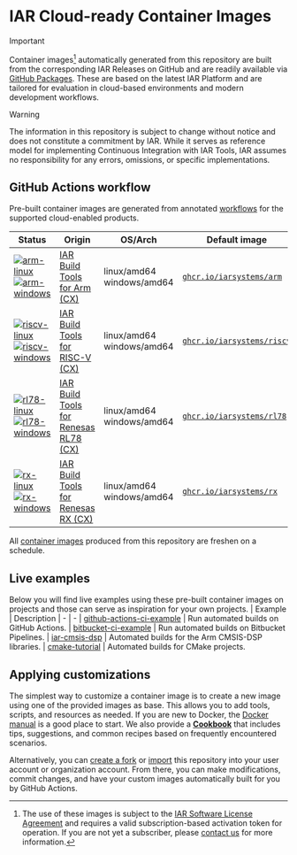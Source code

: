 # IAR Cloud-ready Container Images

>[!IMPORTANT]
>Container images[^1] automatically generated from this repository are built from the corresponding IAR Releases on GitHub and are readily available via [GitHub Packages](https://github.com/orgs/iarsystems/packages). These are based on the latest IAR Platform and are tailored for evaluation in cloud-based environments and modern development workflows.

>[!WARNING]
>The information in this repository is subject to change without notice and does not constitute a commitment by IAR. While it serves as reference model for implementing Continuous Integration with IAR Tools, IAR assumes no responsibility for any errors, omissions, or specific implementations.

## GitHub Actions workflow
Pre-built container images are generated from annotated [workflows](.github/workflows) for the supported cloud-enabled products.

| Status | Origin | OS/Arch | Default image | Comments
| - | - | - | - | -
| [![arm-linux](https://github.com/iarsystems/containers/actions/workflows/arm-linux.yml/badge.svg)](https://github.com/iarsystems/containers/pkgs/container/arm)<br>[![arm-windows](https://github.com/iarsystems/containers/actions/workflows/arm-windows.yml/badge.svg)](https://github.com/iarsystems/containers/pkgs/container/arm) | [IAR Build Tools for Arm (CX)](https://github.com/iarsystems/arm) | linux/amd64<br>windows/amd64 | [`ghcr.io/iarsystems/arm`](https://github.com/iarsystems/containers/pkgs/container/arm) | [variants](https://github.com/iarsystems/containers/wiki/Arm-image-variants)
| [![riscv-linux](https://github.com/iarsystems/containers/actions/workflows/riscv-linux.yml/badge.svg)](https://github.com/iarsystems/containers/pkgs/container/riscv)<br>[![riscv-windows](https://github.com/iarsystems/containers/actions/workflows/riscv-windows.yml/badge.svg)](https://github.com/iarsystems/containers/pkgs/container/riscv) | [IAR Build Tools for RISC-V (CX)](http://updates.iar.com/?product=CXRISCV) | linux/amd64<br>windows/amd64 | [`ghcr.io/iarsystems/riscv`](https://github.com/iarsystems/containers/pkgs/container/riscv)
| [![rl78-linux](https://github.com/iarsystems/containers/actions/workflows/rl78-linux.yml/badge.svg)](https://github.com/iarsystems/containers/pkgs/container/rl78)<br>[![rl78-windows](https://github.com/iarsystems/containers/actions/workflows/rl78-windows.yml/badge.svg)](https://github.com/iarsystems/containers/pkgs/container/rl78) | [IAR Build Tools for Renesas RL78 (CX)](http://updates.iar.com/?product=CXRL78) | linux/amd64<br>windows/amd64 | [`ghcr.io/iarsystems/rl78`](https://github.com/iarsystems/containers/pkgs/container/rl78)
| [![rx-linux](https://github.com/iarsystems/containers/actions/workflows/rx-linux.yml/badge.svg)](https://github.com/iarsystems/containers/pkgs/container/rx)<br>[![rx-windows](https://github.com/iarsystems/containers/actions/workflows/rx-windows.yml/badge.svg)](https://github.com/iarsystems/containers/pkgs/container/rx) | [IAR Build Tools for Renesas RX (CX)](http://updates.iar.com/?product=CXRX) | linux/amd64<br>windows/amd64 | [`ghcr.io/iarsystems/rx`](https://github.com/iarsystems/containers/pkgs/container/rx)

All [container images](https://github.com/orgs/iarsystems/packages) produced from this repository are freshen on a schedule.

## Live examples
Below you will find live examples using these pre-built container images on projects and those can serve as inspiration for your own projects.
| Example | Description
| - | -
| [github-actions-ci-example](https://github.com/iarsystems/github-actions-ci-example) | Run automated builds on GitHub Actions.
| [bitbucket-ci-example](https://github.com/iarsystems/bitbucket-ci-example) | Run automated builds on Bitbucket Pipelines.
| [iar-cmsis-dsp](https://github.com/iarsystems/iar-cmsis-dsp) | Automated builds for the Arm CMSIS-DSP libraries.
| [cmake-tutorial](https://github.com/iarsystems/cmake-tutorial) | Automated builds for CMake projects.


## Applying customizations
The simplest way to customize a container image is to create a new image using one of the provided images as base. This allows you to add tools, scripts, and resources as needed. If you are new to Docker, the [Docker manual](https://docs.docker.com/develop/develop-images/dockerfile_best-practices/) is a good place to start. We also provide a [__Cookbook__](https://github.com/iarsystems/containers/wiki) that includes tips, suggestions, and common recipes based on frequently encountered scenarios.

Alternatively, you can [create a fork](https://docs.github.com/en/pull-requests/collaborating-with-pull-requests/working-with-forks/fork-a-repo) or [import](https://docs.github.com/en/migrations/importing-source-code/using-github-importer/importing-a-repository-with-github-importer) this repository into your user account or organization account. From there, you can make modifications, commit changes, and have your custom images automatically built for you by GitHub Actions.


[^1]: The use of these images is subject to the [IAR Software License Agreement](https://github.com/iarsystems/containers/blob/master/LICENSE.md) and requires a valid subscription-based activation token for operation. If you are not yet a subscriber, please [contact us](https://iar.com/about/contact) for more information.
